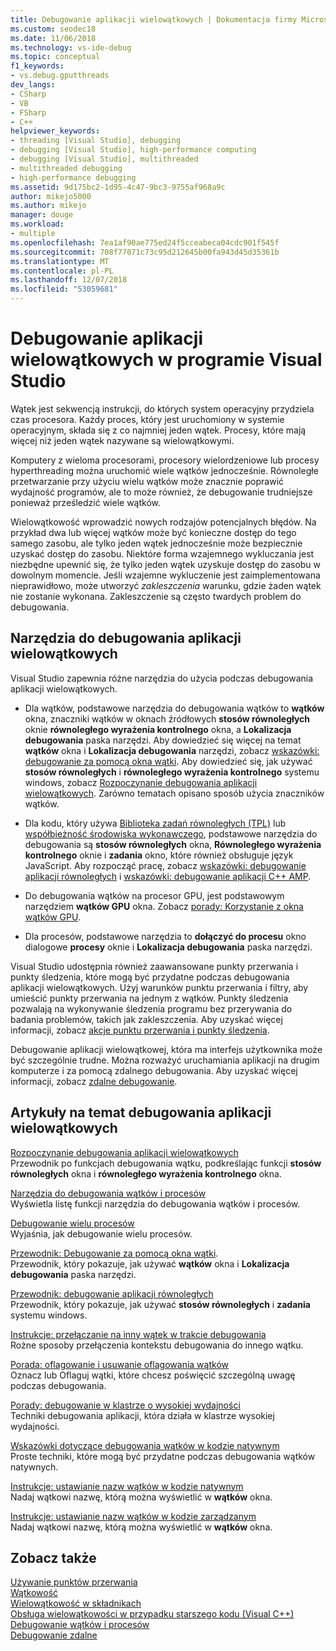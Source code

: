 ```yaml
---
title: Debugowanie aplikacji wielowątkowych | Dokumentacja firmy Microsoft
ms.custom: seodec18
ms.date: 11/06/2018
ms.technology: vs-ide-debug
ms.topic: conceptual
f1_keywords:
- vs.debug.gputthreads
dev_langs:
- CSharp
- VB
- FSharp
- C++
helpviewer_keywords:
- threading [Visual Studio], debugging
- debugging [Visual Studio], high-performance computing
- debugging [Visual Studio], multithreaded
- multithreaded debugging
- high-performance debugging
ms.assetid: 9d175bc2-1d95-4c47-9bc3-9755af968a9c
author: mikejo5000
ms.author: mikejo
manager: douge
ms.workload:
- multiple
ms.openlocfilehash: 7ea1af90ae775ed24f5cceabeca04cdc901f545f
ms.sourcegitcommit: 708f77071c73c95d212645b00fa943d45d35361b
ms.translationtype: MT
ms.contentlocale: pl-PL
ms.lasthandoff: 12/07/2018
ms.locfileid: "53059681"
---
```

# <a name="debug-multithreaded-applications-in-visual-studio"></a>Debugowanie aplikacji wielowątkowych w programie Visual Studio
Wątek jest sekwencją instrukcji, do których system operacyjny przydziela czas procesora. Każdy proces, który jest uruchomiony w systemie operacyjnym, składa się z co najmniej jeden wątek. Procesy, które mają więcej niż jeden wątek nazywane są wielowątkowymi.  
  
Komputery z wieloma procesorami, procesory wielordzeniowe lub procesy hyperthreading można uruchomić wiele wątków jednocześnie. Równoległe przetwarzanie przy użyciu wielu wątków może znacznie poprawić wydajność programów, ale to może również, że debugowanie trudniejsze ponieważ prześledzić wiele wątków.  
  
Wielowątkowość wprowadzić nowych rodzajów potencjalnych błędów. Na przykład dwa lub więcej wątków może być konieczne dostęp do tego samego zasobu, ale tylko jeden wątek jednocześnie może bezpiecznie uzyskać dostęp do zasobu. Niektóre forma wzajemnego wykluczania jest niezbędne upewnić się, że tylko jeden wątek uzyskuje dostęp do zasobu w dowolnym momencie. Jeśli wzajemne wykluczenie jest zaimplementowana nieprawidłowo, może utworzyć *zakleszczenia* warunku, gdzie żaden wątek nie zostanie wykonana. Zakleszczenie są często twardych problem do debugowania.

## <a name="tools-for-debugging-multithreaded-apps"></a>Narzędzia do debugowania aplikacji wielowątkowych

Visual Studio zapewnia różne narzędzia do użycia podczas debugowania aplikacji wielowątkowych.

- Dla wątków, podstawowe narzędzia do debugowania wątków to **wątków** okna, znaczniki wątków w oknach źródłowych **stosów równoległych** oknie **równoległego wyrażenia kontrolnego** okna, a **Lokalizacja debugowania** paska narzędzi. Aby dowiedzieć się więcej na temat **wątków** okna i **Lokalizacja debugowania** narzędzi, zobacz [wskazówki: debugowanie za pomocą okna wątki](../debugger/how-to-use-the-threads-window.md). Aby dowiedzieć się, jak używać **stosów równoległych** i **równoległego wyrażenia kontrolnego** systemu windows, zobacz [Rozpoczynanie debugowania aplikacji wielowątkowych](../debugger/get-started-debugging-multithreaded-apps.md). Zarówno tematach opisano sposób użycia znaczników wątków.
  
- Dla kodu, który używa [Biblioteka zadań równoległych (TPL)](/dotnet/standard/parallel-programming/task-parallel-library-tpl) lub [współbieżność środowiska wykonawczego](/cpp/parallel/concrt/concurrency-runtime/), podstawowe narzędzia do debugowania są **stosów równoległych** okna, **Równoległego wyrażenia kontrolnego** oknie i **zadania** okno, które również obsługuje język JavaScript. Aby rozpocząć pracę, zobacz [wskazówki: debugowanie aplikacji równoległych](../debugger/walkthrough-debugging-a-parallel-application.md) i [wskazówki: debugowanie aplikacji C++ AMP](/cpp/parallel/amp/walkthrough-debugging-a-cpp-amp-application). 

- Do debugowania wątków na procesor GPU, jest podstawowym narzędziem **wątków GPU** okna. Zobacz [porady: Korzystanie z okna wątków GPU](../debugger/how-to-use-the-gpu-threads-window.md).  

- Dla procesów, podstawowe narzędzia to **dołączyć do procesu** okno dialogowe **procesy** oknie i **Lokalizacja debugowania** paska narzędzi.  
  
Visual Studio udostępnia również zaawansowane punkty przerwania i punkty śledzenia, które mogą być przydatne podczas debugowania aplikacji wielowątkowych. Użyj warunków punktu przerwania i filtry, aby umieścić punkty przerwania na jednym z wątków. Punkty śledzenia pozwalają na wykonywanie śledzenia programu bez przerywania do badania problemów, takich jak zakleszczenia. Aby uzyskać więcej informacji, zobacz [akcje punktu przerwania i punkty śledzenia](../debugger/using-breakpoints.md#BKMK_Print_to_the_Output_window_with_tracepoints).

Debugowanie aplikacji wielowątkowej, która ma interfejs użytkownika może być szczególnie trudne. Można rozważyć uruchamiania aplikacji na drugim komputerze i za pomocą zdalnego debugowania. Aby uzyskać więcej informacji, zobacz [zdalne debugowanie](../debugger/remote-debugging.md).  
  
## <a name="articles-about-debugging-multithreaded-apps"></a>Artykuły na temat debugowania aplikacji wielowątkowych

 [Rozpoczynanie debugowania aplikacji wielowątkowych](../debugger/get-started-debugging-multithreaded-apps.md)   
 Przewodnik po funkcjach debugowania wątku, podkreślając funkcji **stosów równoległych** okna i **równoległego wyrażenia kontrolnego** okna.

 [Narzędzia do debugowania wątków i procesów](../debugger/debug-threads-and-processes.md)  
 Wyświetla listę funkcji narzędzia do debugowania wątków i procesów.  
  
 [Debugowanie wielu procesów](../debugger/debug-multiple-processes.md)  
 Wyjaśnia, jak debugowanie wielu procesów.

 [Przewodnik: Debugowanie za pomocą okna wątki](../debugger/how-to-use-the-threads-window.md).  
 Przewodnik, który pokazuje, jak używać **wątków** okna i **Lokalizacja debugowania** paska narzędzi. 

 [Przewodnik: debugowanie aplikacji równoległych](../debugger/walkthrough-debugging-a-parallel-application.md)  
 Przewodnik, który pokazuje, jak używać **stosów równoległych** i **zadania** systemu windows.  
  
 [Instrukcje: przełączanie na inny wątek w trakcie debugowania](../debugger/how-to-switch-to-another-thread-while-debugging.md)  
 Rożne sposoby przełączenia kontekstu debugowania do innego wątku.  
  
 [Porada: oflagowanie i usuwanie oflagowania wątków](../debugger/how-to-flag-and-unflag-threads.md)  
 Oznacz lub Oflaguj wątki, które chcesz poświęcić szczególną uwagę podczas debugowania.    
  
 [Porady: debugowanie w klastrze o wysokiej wydajności](../debugger/how-to-debug-on-a-high-performance-cluster.md)  
 Techniki debugowania aplikacji, która działa w klastrze wysokiej wydajności.  

 [Wskazówki dotyczące debugowania wątków w kodzie natywnym](../debugger/tips-for-debugging-threads-in-native-code.md)  
 Proste techniki, które mogą być przydatne podczas debugowania wątków natywnych. 

 [Instrukcje: ustawianie nazw wątków w kodzie natywnym](../debugger/how-to-set-a-thread-name-in-native-code.md)  
 Nadaj wątkowi nazwę, którą można wyświetlić w **wątków** okna.  
  
 [Instrukcje: ustawianie nazw wątków w kodzie zarządzanym](../debugger/how-to-set-a-thread-name-in-managed-code.md)  
 Nadaj wątkowi nazwę, którą można wyświetlić w **wątków** okna. 
  
## <a name="see-also"></a>Zobacz także  

[Używanie punktów przerwania](../debugger/using-breakpoints.md)  
[Wątkowość](/dotnet/standard/threading/index)  
[Wielowątkowość w składnikach](https://msdn.microsoft.com/Library/2fc31e68-fb71-4544-b654-0ce720478779)  
[Obsługa wielowątkowości w przypadku starszego kodu (Visual C++)](/cpp/parallel/multithreading-support-for-older-code-visual-cpp)  
 [Debugowanie wątków i procesów](../debugger/debug-threads-and-processes.md)   
 [Debugowanie zdalne](../debugger/remote-debugging.md)